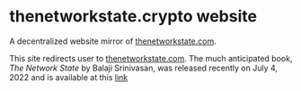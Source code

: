# thenetworkstate.crypto website

A decentralized website mirror of [thenetworkstate.com][site].

This site redirects user to [thenetworkstate.com][site]. The much 
anticipated book, *The Network State* by Balaji Srinivasan, was 
released recently on July 4, 2022 and is available at this [link][book]
 

[site]: https://thenetworkstate.com "How to Start a New Country"
[book]: https://www.amazon.com/dp/B09VPKZR3G "The Network State: How to Start a New Country by Balaji Srinivasan"
